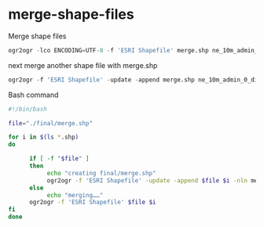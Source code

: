 # merge-shape-files
Merge shape files

```python
ogr2ogr -lco ENCODING=UTF-8 -f 'ESRI Shapefile' merge.shp ne_10m_admin_0_countries.shp
```

next merge another shape file with merge.shp

```python
ogr2ogr -f 'ESRI Shapefile' -update -append merge.shp ne_10m_admin_0_disputed_areas.shp -nln merge
```

Bash command

```bash
#!/bin/bash

file="./final/merge.shp"

for i in $(ls *.shp)
do

      if [ -f "$file" ]
      then
           echo "creating final/merge.shp" 
           ogr2ogr -f 'ESRI Shapefile' -update -append $file $i -nln merge
      else
           echo "merging……"
      ogr2ogr -f 'ESRI Shapefile' $file $i
fi
done
```

